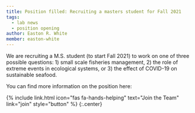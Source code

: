 ```yaml
---
title: Position filled: Recruiting a masters student for Fall 2021
tags: 
  - lab news
  - position opening
author: Easton R. White
member: easton-white
---
```


We are recruiting a M.S. student (to start Fall 2021) to work on one of three possible questions: 1) small scale fisheries management, 2) the role of extreme events in ecological systems, or 3) the effect of COVID-19 on sustainable seafood. 

You can find more information on the position here:

{%
  include link.html
  icon="fas fa-hands-helping"
  text="Join the Team"
  link="join"
  style="button"
%}
{:.center}